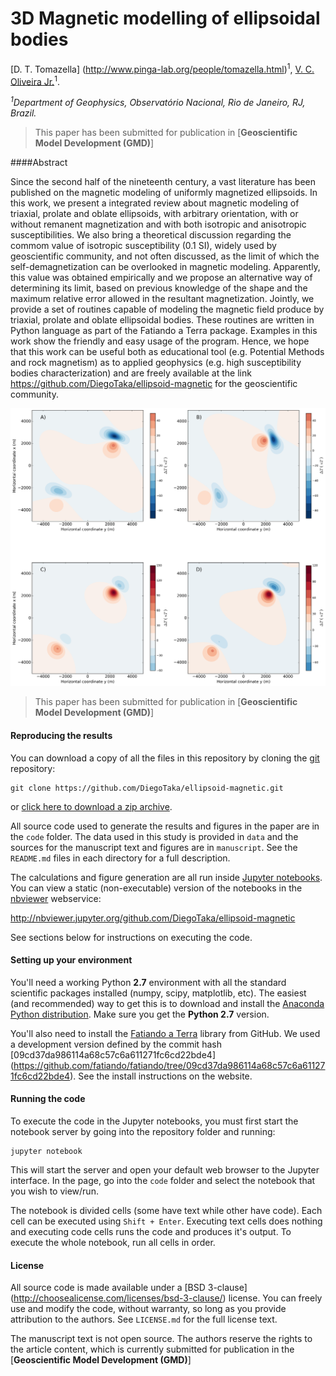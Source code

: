 # 3D Magnetic modelling of ellipsoidal bodies

[D. T. Tomazella] (http://www.pinga-lab.org/people/tomazella.html)<sup>1</sup>, [V. C. Oliveira Jr.](http://www.pinga-lab.org/people/oliveira-jr.html)<sup>1</sup>.

*<sup>1</sup>Department of Geophysics, Observatório Nacional, Rio de Janeiro, RJ, Brazil.*

> This paper has been submitted for publication in 
> [**Geoscientific Model Development (GMD)**]

####Abstract

Since the second half of the nineteenth century, a vast literature has been published
on the magnetic modeling of uniformly magnetized ellipsoids. In this work,
we present a integrated review about magnetic modeling of triaxial, prolate and
oblate ellipsoids, with arbitrary orientation, with or without remanent magnetization
and with both isotropic and anisotropic susceptibilities. We also bring a
theoretical discussion regarding the commom value of isotropic susceptibility (0.1
SI), widely used by geoscientific community, and not often discussed, as the limit
of which the self-demagnetization can be overlooked in magnetic modeling. Apparently,
this value was obtained empirically and we propose an alternative way of
determining its limit, based on previous knowledge of the shape and the maximum
relative error allowed in the resultant magnetization. Jointly, we provide a set of
routines capable of modeling the magnetic field produce by triaxial, prolate and
oblate ellipsoidal bodies. These routines are written in Python language as part of
the Fatiando a Terra package. Examples in this work show the friendly and easy
usage of the program. Hence, we hope that this work can be useful both as educational
tool (e.g. Potential Methods and rock magnetism) as to applied geophysics
(e.g. high susceptibility bodies characterization) and are freely available at the link
https://github.com/DiegoTaka/ellipsoid-magnetic for the geoscientific community.

![Test with two triaxial ellipsoids modeled with the routines](manuscript/figures/ellipsoid_triaxial_multi.png)

> This paper has been submitted for publication in 
> [**Geoscientific Model Development (GMD)**]

#### Reproducing the results

You can download a copy of all the files in this repository by cloning the
[git](https://git-scm.com/) repository:

    git clone https://github.com/DiegoTaka/ellipsoid-magnetic.git

or [click here to download a zip archive](https://github.com/DiegoTaka/ellipsoid-magnetic/archive/master.zip).

All source code used to generate the results and figures in the paper are in
the `code` folder.
The data used in this study is provided in `data` and the sources for the
manuscript text and figures are in `manuscript`.
See the `README.md` files in each directory for a full description.

The calculations and figure generation are all run inside
[Jupyter notebooks](http://jupyter.org/).
You can view a static (non-executable) version of the notebooks in the
[nbviewer]() webservice:

http://nbviewer.jupyter.org/github.com/DiegoTaka/ellipsoid-magnetic

See sections below for instructions on executing the code.

#### Setting up your environment

You'll need a working Python **2.7** environment with all the standard
scientific packages installed (numpy, scipy, matplotlib, etc).  The easiest
(and recommended) way to get this is to download and install the
[Anaconda Python distribution](http://continuum.io/downloads#all).
Make sure you get the **Python 2.7** version.

You'll also need to install the [Fatiando a Terra](http://www.fatiando.org/) library
from GitHub.
We used a development version defined by the
commit hash [09cd37da986114a68c57c6a611271fc6cd22bde4]
(https://github.com/fatiando/fatiando/tree/09cd37da986114a68c57c6a611271fc6cd22bde4).
See the install instructions on the website.

#### Running the code

To execute the code in the Jupyter notebooks, you must first start the
notebook server by going into the repository folder and running:

    jupyter notebook

This will start the server and open your default web browser to the Jupyter
interface. In the page, go into the `code` folder and select the
notebook that you wish to view/run.

The notebook is divided cells (some have text while other have code).
Each cell can be executed using `Shift + Enter`.
Executing text cells does nothing and executing code cells runs the code
and produces it's output.
To execute the whole notebook, run all cells in order.

#### License

All source code is made available under a [BSD 3-clause]
(http://choosealicense.com/licenses/bsd-3-clause/) 
license.  You can freely
use and modify the code, without warranty, so long as you provide attribution
to the authors.  See `LICENSE.md` for the full license text.

The manuscript text is not open source. The authors reserve the rights to the
article content, which is currently submitted for publication in the
[**Geoscientific Model Development (GMD)**]